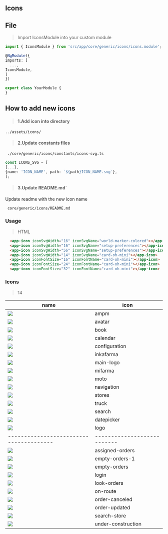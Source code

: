## Icons

## File

> Import IconsModule into your custom module

  ```typescript
  import { IconsModule } from 'src/app/core/generic/icons/icons.module';

@NgModule({
  imports: [
    ...,
  IconsModule,
]
})

export class YourModule {
}
  ```

## How to add new icons

> #### 1.Add icon into directory

  ````
  ../assets/icons/
  ````

> #### 2.Update constants files

  ```
   ./core/generic/icons/constants/icons-svg.ts
  ```

   ````typescript
   const ICONS_SVG = [
  {...},
  {name: 'ICON_NAME', path: `${path}ICON_NAME.svg`},
];
   ````

> #### 3.Update README.md`

Update readme with the new icon name

  ```
   core/generic/icons/README.md
  ```

### Usage

> HTML

  ```html  
    <app-icon iconSvgWidth="16" iconSvgName="world-marker-colored"></app-icon>
    <app-icon iconSvgWidth="16" iconSvgName="setup-preferences"></app-icon>
    <app-icon iconSvgWidth="56" iconSvgName="setup-preferences"></app-icon>
    <app-icon iconSvgWidth="14" iconSvgName="card-oh-mini"></app-icon>
    <app-icon iconFontSize="16" iconFontName="card-oh-mini"></app-icon>
    <app-icon iconFontSize="24" iconFontName="card-oh-mini"></app-icon>
    <app-icon iconFontSize="32" iconFontName="card-oh-mini"></app-icon>
  ```     

### Icons

> 14

name | icon
  -----|-----
![](src/assets/icons/ampm.svg) | ampm
![](src/assets/icons/avatar.svg) | avatar
![](src/assets/icons/book.svg) | book
![](src/assets/icons/calendar.svg) | calendar
![](src/assets/icons/configuration.svg) | configuration
![](src/assets/icons/inkafarma.svg) | inkafarma
![](src/assets/icons/main-logo.svg) | main-logo
![](src/assets/icons/mifarma.svg) | mifarma
![](src/assets/icons/moto.svg) | moto
![](src/assets/icons/navigation.svg) | navigation
![](src/assets/icons/stores.svg) | stores
![](src/assets/icons/truck.svg) | truck
![](src/assets/icons/search.svg) | search
![](src/assets/icons/datepicker.svg) | datepicker
![](src/assets/icons/logo.svg) | logo
---------------------------------------|---------------------------
![](src/assets/illustrations/assigned-orders.svg) | assigned-orders
![](src/assets/illustrations/empty-orders-1.svg) | empty-orders-1
![](src/assets/illustrations/empty-orders.svg) | empty-orders
![](src/assets/illustrations/login.svg) | login
![](src/assets/illustrations/look-orders.svg) | look-orders
![](src/assets/illustrations/on-route.svg) | on-route
![](src/assets/illustrations/order-canceled.svg) | order-canceled
![](src/assets/illustrations/order-updated.svg) | order-updated
![](src/assets/illustrations/search-store.svg) | search-store
![](src/assets/illustrations/under-construction.svg) | under-construction
